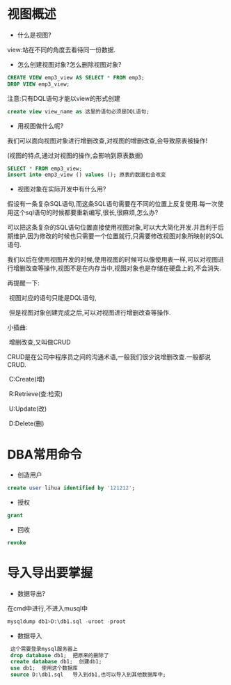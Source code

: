 # 视图概述

* 什么是视图?

view:站在不同的角度去看待同一份数据.

* 怎么创建视图对象?怎么删除视图对象?

```sql
CREATE VIEW emp3_view AS SELECT * FROM emp3;
DROP VIEW emp3_view;
```

注意:只有DQL语句才能以view的形式创建

```sql
create view view_name as 这里的语句必须是DQL语句;
```

* 用视图做什么呢?

我们可以面向视图对象进行增删改查,对视图的增删改查,会导致原表被操作!

(视图的特点,通过对视图的操作,会影响到原表数据)

```sql
SELECT * FROM emp3_view;
insert into emp3_view () values (); 原表的数据也会改变
```

* 视图对象在实际开发中有什么用?

假设有一条复杂SQL语句,而这条SQL语句需要在不同的位置上反复使用.每一次使用这个sql语句的时候都要重新编写,很长,很麻烦,怎么办?

​	可以把这条复杂的SQL语句位置直接使用视图对象,可以大大简化开发.并且利于后期维护,因为修改的时候也只需要一个位置就行,只需要修改视图对象所映射的SQL语句.



我们以后在使用视图开发的时候,使用视图的时候可以像使用表一样,可以对视图进行增删改查等操作,视图不是在内存当中,视图对象也是存储在硬盘上的,不会消失.



再提醒一下:

​	视图对应的语句只能是DQL语句,

​	但是视图对象创建完成之后,可以对视图进行增删改查等操作.

小插曲:

​	增删改查,又叫做CRUD

​	CRUD是在公司中程序员之间的沟通术语,一般我们很少说增删改查.一般都说CRUD.

​	C:Create(增)

​	R:Retrieve(查:检索)

​	U:Update(改)

​	D:Delete(删)



# DBA常用命令

* 创造用户

```sql
create user lihua identified by '121212';
```

* 授权

```sql
grant
```

* 回收

```sql
revoke
```

# 导入导出要掌握

* 数据导出?

在cmd中进行,不进入musql中

```sql
mysqldump db1>D:\db1.sql -uroot -proot
```

* 数据导入

```sql
 这个需要登录mysql服务器上
 drop database db1;  把原来的删除了
 create database db1;  创建db1;
 use db1;  使用这个数据库
 source D:\db1.sql   导入到db1,也可以导入到其他数据库中; 
```

